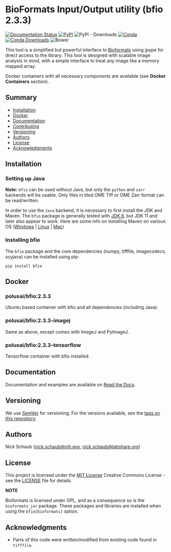 # **B**io**F**ormats **I**nput/**O**utput utility (bfio 2.3.3)

[![Documentation Status](https://readthedocs.org/projects/bfio/badge/?version=latest)](https://bfio.readthedocs.io/en/latest/?badge=latest)
[![PyPI](https://img.shields.io/pypi/v/bfio)](https://pypi.org/project/bfio/)
![PyPI - Downloads](https://img.shields.io/pypi/dm/bfio)
[![Conda](https://img.shields.io/conda/v/conda-forge/bfio)](https://anaconda.org/conda-forge/bfio)
[![Conda Downloads](https://img.shields.io/conda/dn/conda-forge/bfio?label=Conda%20downloads)](https://anaconda.org/conda-forge/bfio)
![Bower](https://img.shields.io/bower/l/MI)

This tool is a simplified but powerful interface to
[Bioformats](https://www.openmicroscopy.org/bio-formats/)
using jpype for direct access to the library. This tool is designed with
scalable image analysis in mind, with a simple interface to treat any image
like a memory mapped array.

Docker containers with all necessary components are available (see
**Docker Containers** section).

## Summary

- [Installation](#installation)
- [Docker](#docker)
- [Documentation](#documentation)
- [Contributing](#contributing)
- [Versioning](#versioning)
- [Authors](#authors)
- [License](#license)
- [Acknowledgments](#acknowledgments)

## Installation

### Setting up Java

**Note:** `bfio` can be used without Java, but only the `python` and `zarr`
backends will be usable. Only files in tiled OME Tiff or OME Zarr format can be
read/written.

In order to use the `Java` backend, it is necessary to first install the JDK and Maven.
The `bfio` package is generally tested with
[JDK 8](https://docs.oracle.com/javase/8/docs/technotes/guides/install/install_overview.html),
but JDK 11 and later also appear to work.
Here are some info on installing Maven on various OS ([Windows](https://phoenixnap.com/kb/install-maven-windows) | [Linux](https://www.digitalocean.com/community/tutorials/install-maven-linux-ubuntu) | [Mac](https://www.digitalocean.com/community/tutorials/install-maven-mac-os))

### Installing bfio

The `bfio` package and the core dependencies (numpy, tifffile, imagecodecs, scyjava) can
be installed using pip:

`pip install bfio`

## Docker

### polusai/bfio:2.3.3

Ubuntu based container with bfio and all dependencies (including Java).

### polusai/bfio:2.3.3-imagej

Same as above, except comes with ImageJ and PyImageJ.

### polusai/bfio:2.3.3-tensorflow

Tensorflow container with bfio installed.

## Documentation

Documentation and examples are available on
[Read the Docs](https://bfio.readthedocs.io/en/latest/).

## Versioning

We use [SemVer](http://semver.org/) for versioning. For the versions
available, see the [tags on this
repository](https://github.com/PurpleBooth/a-good-readme-template/tags).

## Authors

Nick Schaub (nick.schaub@nih.gov, nick.schaub@labshare.org)

## License

This project is licensed under the [MIT License](LICENSE)
Creative Commons License - see the [LICENSE](LICENSE) file for details.

**NOTE**

Bioformats is licensed under GPL, and as a consequence so is the `bioformats_jar`
package. These packages and libraries are installed when using the `bfio[bioformats]` option.

## Acknowledgments

- Parts of this code were written/modified from existing code found in
    `tifffile`.
